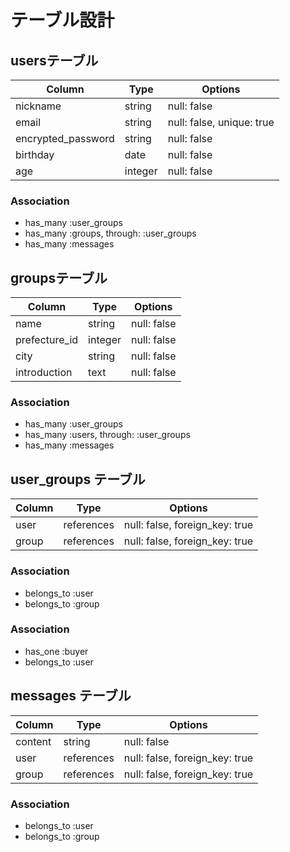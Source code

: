 # テーブル設計

## usersテーブル

| Column              | Type    | Options                   |
| ------              | ------- | ------------------------- |
| nickname            | string  | null: false               |
| email               | string  | null: false, unique: true |
| encrypted_password  | string  | null: false               |
| birthday            | date    | null: false               |
| age                 | integer | null: false               |


### Association
- has_many :user_groups
- has_many :groups, through: :user_groups
- has_many :messages


## groupsテーブル

| Column             | Type       | Options         |
| ------------------ | ---------- | --------------- |
| name               | string     | null: false     |
| prefecture_id      | integer    | null: false     |
| city               | string     | null: false     |
| introduction       | text       | null: false     |

### Association
- has_many :user_groups
- has_many :users, through: :user_groups
- has_many :messages


## user_groups テーブル

| Column | Type       | Options                        |
| ------ | ---------- | ------------------------------ |
| user   | references | null: false, foreign_key: true |
| group  | references | null: false, foreign_key: true |

### Association

- belongs_to :user
- belongs_to :group

### Association
- has_one :buyer
- belongs_to :user


## messages テーブル

| Column  | Type       | Options                        |
| ------- | ---------- | ------------------------------ |
| content | string     | null: false                    |
| user    | references | null: false, foreign_key: true |
| group   | references | null: false, foreign_key: true |

### Association

- belongs_to :user
- belongs_to :group

